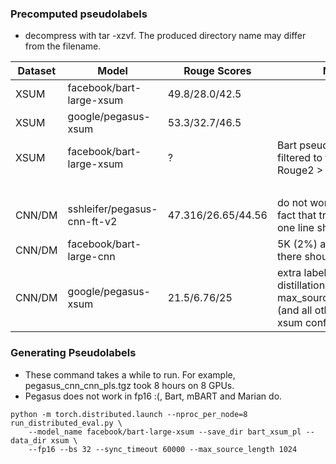 
### Precomputed pseudolabels
+ decompress with tar -xzvf. The produced directory name may differ from the filename.

| Dataset | Model                       | Rouge Scores       | Notes                                                                                                       | Link                                                                                   |
|---------|-----------------------------|--------------------|-------------------------------------------------------------------------------------------------------------|----------------------------------------------------------------------------------------|
| XSUM    | facebook/bart-large-xsum    | 49.8/28.0/42.5     |                                                                                                             | [download](https://s3.amazonaws.com/datasets.huggingface.co/pseudo/xsum/bart_xsum_pl.tgz)          |
| XSUM    | google/pegasus-xsum         | 53.3/32.7/46.5     |                                                                                                             | [download](https://s3.amazonaws.com/datasets.huggingface.co/pseudo/xsum/pegasus_xsum.tgz)          |
| XSUM    | facebook/bart-large-xsum    | ?                  | Bart pseudolabels filtered to those with Rouge2 > 10.0 w GT                                                 | [download](https://s3.amazonaws.com/datasets.huggingface.co/pseudo/xsum/xsum_pl2_bart.tgz)         |
|         |                             |                    |                                                                                                             | [download](https://s3.amazonaws.com/datasets.huggingface.co/pseudo/xsum/pegasus_xsum_on_cnn.tgz)   |
| CNN/DM  | sshleifer/pegasus-cnn-ft-v2 | 47.316/26.65/44.56 | do not worry about the fact that train.source is one line shorter.                                          | [download](https://s3.amazonaws.com/datasets.huggingface.co/pseudo/cnn_dm/pegasus_cnn_cnn_pls.tgz) |
| CNN/DM  | facebook/bart-large-cnn     |                    | 5K (2%) are missing, there should be 282173                                                                 | [download](https://s3.amazonaws.com/datasets.huggingface.co/pseudo/cnn_dm/cnn_bart_pl.tgz)         |
| CNN/DM  | google/pegasus-xsum         | 21.5/6.76/25       | extra labels for xsum distillation  Used max_source_length=512, (and all other pegasus-xsum configuration). | [download](https://s3.amazonaws.com/datasets.huggingface.co/pseudo/cnn_dm/pegasus_xsum_on_cnn.tgz) |


### Generating Pseudolabels
+ These command takes a while to run. For example,  pegasus_cnn_cnn_pls.tgz took 8 hours on 8 GPUs.
+ Pegasus does not work in fp16 :(, Bart, mBART and Marian do.

```
python -m torch.distributed.launch --nproc_per_node=8 run_distributed_eval.py \
    --model_name facebook/bart-large-xsum --save_dir bart_xsum_pl --data_dir xsum \
    --fp16 --bs 32 --sync_timeout 60000 --max_source_length 1024
